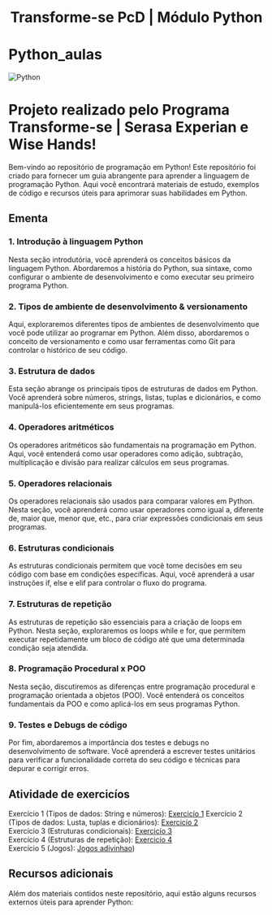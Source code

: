 <p>
<h1 align="center">Transforme-se PcD | Módulo Python</h1>
</p>

 # Python_aulas
 
 ![Python](https://img.shields.io/badge/python-3670A0?style=for-the-badge&logo=python&logoColor=ffdd54)


# Projeto realizado pelo Programa Transforme-se | Serasa Experian e Wise Hands!

Bem-vindo ao repositório de programação em Python! Este repositório foi criado para fornecer um guia abrangente para aprender a linguagem de programação Python. Aqui você encontrará materiais de estudo, exemplos de código e recursos úteis para aprimorar suas habilidades em Python.

## Ementa

### 1. Introdução à linguagem Python
Nesta seção introdutória, você aprenderá os conceitos básicos da linguagem Python. Abordaremos a história do Python, sua sintaxe, como configurar o ambiente de desenvolvimento e como executar seu primeiro programa Python.

### 2. Tipos de ambiente de desenvolvimento & versionamento
Aqui, exploraremos diferentes tipos de ambientes de desenvolvimento que você pode utilizar ao programar em Python. Além disso, abordaremos o conceito de versionamento e como usar ferramentas como Git para controlar o histórico de seu código.

### 3. Estrutura de dados
Esta seção abrange os principais tipos de estruturas de dados em Python. Você aprenderá sobre números, strings, listas, tuplas e dicionários, e como manipulá-los eficientemente em seus programas.

### 4. Operadores aritméticos
Os operadores aritméticos são fundamentais na programação em Python. Aqui, você entenderá como usar operadores como adição, subtração, multiplicação e divisão para realizar cálculos em seus programas.

### 5. Operadores relacionais
Os operadores relacionais são usados para comparar valores em Python. Nesta seção, você aprenderá como usar operadores como igual a, diferente de, maior que, menor que, etc., para criar expressões condicionais em seus programas.

### 6. Estruturas condicionais
As estruturas condicionais permitem que você tome decisões em seu código com base em condições específicas. Aqui, você aprenderá a usar instruções if, else e elif para controlar o fluxo do programa.

### 7. Estruturas de repetição
As estruturas de repetição são essenciais para a criação de loops em Python. Nesta seção, exploraremos os loops while e for, que permitem executar repetidamente um bloco de código até que uma determinada condição seja atendida.

### 8. Programação Procedural x POO
Nesta seção, discutiremos as diferenças entre programação procedural e programação orientada a objetos (POO). Você entenderá os conceitos fundamentais da POO e como aplicá-los em seus programas Python.

### 9. Testes e Debugs de código
Por fim, abordaremos a importância dos testes e debugs no desenvolvimento de software. Você aprenderá a escrever testes unitários para verificar a funcionalidade correta do seu código e técnicas para depurar e corrigir erros.

## Atividade de exercicíos
Exercício 1 (Tipos de dados: String e números): [Exercicío 1](https://github.com/FlavianeDiegoli/Python_aulas/blob/main/Python-aulas/Atividades/Excericio1.py)
Exercício 2 (Tipos de dados: Lusta, tuplas e dicionários): [Exercicío 2](https://github.com/FlavianeDiegoli/Python_aulas/blob/main/Python-aulas/Atividades/Excericio%202.py)  
Exercício 3 (Estruturas condicionais): [Exercicío 3](https://github.com/FlavianeDiegoli/Python_aulas/blob/main/Python-aulas/Atividades/Excericio%203.py)  
Exercício 4 (Estruturas de repetição): [Exercicío 4](https://github.com/FlavianeDiegoli/Python_aulas/blob/main/Python-aulas/Atividades/Excericio4.py)  
Exercício 5 (Jogos): [Jogos adivinhao](https://github.com/FlavianeDiegoli/Python_aulas/blob/main/Python-aulas/Jogos%20de%20Adivinha%C3%A7%C3%A3o/Jogo.py))  

## Recursos adicionais
Além dos materiais contidos neste repositório, aqui estão alguns recursos externos úteis para aprender Python:

 
 
 
